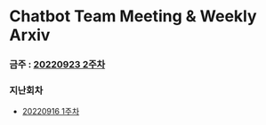 # Chatbot Team Meeting & Weekly Arxiv


### 금주 : [20220923 2주차](https://github.com/TeamGENIMA/ChatbotTeamMeeting/issues/3)

### 지난회차
* [20220916 1주차](https://github.com/TeamGENIMA/ChatbotTeamMeeting/issues/1)
